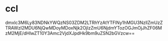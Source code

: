 # ccl
dmxlc3M6Ly83NDNkYWQzNS03ZDM2LTRhYzAtYTFlNy1hMGU3NzllZmUzZTRAWzI2MDU6NjQwMDoyMDoxNjk2OjIzZmU6NjdmYTozOGJmOjJhZF06MzM2MjE/dHlwZT10Y3Amc2VjdXJpdHk9bm9uZSN2bGVzcw==
